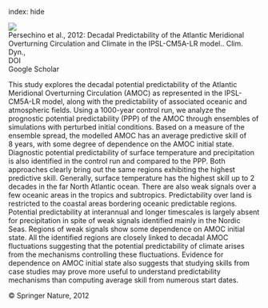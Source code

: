 index: hide

<div class="Citation">
    <div class="Citation-thumb CitationThumb-linked"  data-href="https://doi.org/10.1007/s00382-012-1466-1">
      <img src="https://static.claimspace.cloud/climate-study-static/refs/thumbs/11/Persechino_et_al_2012-thumb.png" />
    </div>

  <div class="Citation-body">
    <div class="Citation-text">Persechino et al., 2012: Decadal Predictability of the Atlantic Meridional Overturning Circulation and Climate in the IPSL-CM5A-LR model.. <span class="Article-journal">Clim. Dyn., </span><span class="Article-volume"></span></div>
    <div class="Citation-links">
      <div class="CitationLink" data-href="https://doi.org/10.1007/s00382-012-1466-1">
        <div class="CitationLink-icon CitationLink-Doi"></div>
        <div class="CitationLink-text">DOI</div>
      </div>
      <div class="CitationLink" data-href="https://scholar.google.com/scholar?q=10.1007/s00382-012-1466-1">
        <div class="CitationLink-icon CitationLink-Scholar"></div>
        <div class="CitationLink-text">Google Scholar</div>
      </div>
    </div>
  </div>
</div>

This study explores the decadal potential predictability of the Atlantic Meridional Overturning Circulation (AMOC) as represented in the IPSL-CM5A-LR model, along with the predictability of associated oceanic and atmospheric fields. Using a 1000-year control run, we analyze the prognostic potential predictability (PPP) of the AMOC through ensembles of simulations with perturbed initial conditions. Based on a measure of the ensemble spread, the modelled AMOC has an average predictive skill of 8 years, with some degree of dependence on the AMOC initial state. Diagnostic potential predictability of surface temperature and precipitation is also identified in the control run and compared to the PPP. Both approaches clearly bring out the same regions exhibiting the highest predictive skill. Generally, surface temperature has the highest skill up to 2 decades in the far North Atlantic ocean. There are also weak signals over a few oceanic areas in the tropics and subtropics. Predictability over land is restricted to the coastal areas bordering oceanic predictable regions. Potential predictability at interannual and longer timescales is largely absent for precipitation in spite of weak signals identified mainly in the Nordic Seas. Regions of weak signals show some dependence on AMOC initial state. All the identified regions are closely linked to decadal AMOC fluctuations suggesting that the potential predictability of climate arises from the mechanisms controlling these fluctuations. Evidence for dependence on AMOC initial state also suggests that studying skills from case studies may prove more useful to understand predictability mechanisms than computing average skill from numerous start dates.

<div class="Citation-copy">
&copy; Springer Nature, 2012
</div>